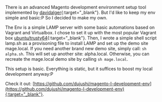 There is an advanced Magento development environment setup tool implemented by [davidalger](https://github.com/davidalger/devenv){:target="_blank"}. But I'd like to keep my env simple and basic:P So I decided to make my own.

The Env is a simple LAMP server with some basic automations based on Vagrant and Virtualbox. I chose to set it up with the most popular Vagrant box [ubuntu/trusty64](https://atlas.hashicorp.com/ubuntu/boxes/trusty64){:target="_blank"}. Then, I wrote a simple shell script lamp.sh as a provisoning file to install LAMP and set up the demo site mage.local. If you need another brand new demo site, simply call: ```sh alpha.sh```. This will set up another site: alpha.local. Otherwise, you can recreate the mage.local demo site by calling ```sh mage.local```. 

This setup is basic. Everything is static, but it suffices to boost my local development anyway:P

Check it out: [https://github.com/dujushi/magento-I-development-env](https://github.com/dujushi/magento-I-development-env){:target="_blank"}.